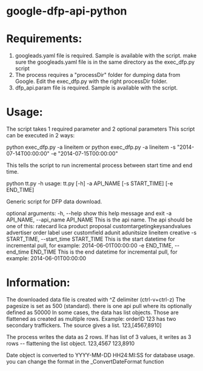 # google-dfp-api-python

# Requirements:

1. googleads.yaml file is required. Sample is available with the script. make sure the googleads.yaml file is in the same directory as the exec_dfp.py script
2. The process requires a "processDir" folder for dumping data from Google. Edit the exec_dfp.py with the right processDir folder.
3. dfp_api.param file is required. Sample is available with the script.

# Usage:

The script takes 1 required parameter and 2 optional parameters
This script can be executed in 2 ways:

python exec_dfp.py -a lineitem
or
python exec_dfp.py -a lineitem -s "2014-07-14T00:00:00" -e "2014-07-15T00:00:00"

This tells the script to run incremental process between start time and end time.

python tt.py -h
usage: tt.py [-h] -a API_NAME [-s START_TIME] [-e END_TIME]

Generic script for DFP data download.

optional arguments:
  -h, --help            show this help message and exit
  -a API_NAME, --api_name API_NAME
                        This is the api name. The api should be one of this:
                        ratecard lica product proposal
                        customtargetingkeysandvalues advertiser order label
                        user customfield adunit adunitsize lineitem creative
  -s START_TIME, --start_time START_TIME
                        This is the start datetime for incremental pull, for
                        example: 2014-06-01T00:00:00
  -e END_TIME, --end_time END_TIME
                        This is the end datetime for incremental pull, for
                        example: 2014-06-01T00:00:00

# Information:

The downloaded data file is created with ^Z delimiter (ctrl-v+ctrl-z)
The pagesize is set as 500 (standard). there is one api pull where its optionally defined as 50000
In some cases, the data has list objects. Those are flattened as created as multiple rows.
Example: 
orderID 123 has two secondary traffickers. The source gives a list.
123,[4567,8910]

The process writes the data as 2 rows. If has list of 3 values, it writes as 3 rows -- flattening the list object.
123,4567
123,8910

Date object is converted to YYYY-MM-DD HH24:MI:SS for database usage. you can change the format in the _ConvertDateFormat function
